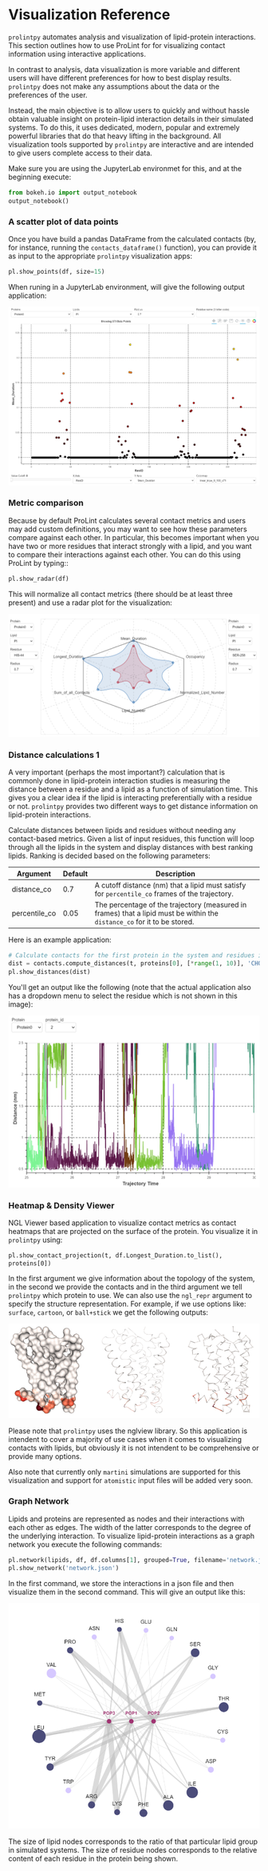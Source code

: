 # Visualization Reference

`prolintpy` automates analysis and visualization of lipid-protein interactions. <br>
This section outlines how to use ProLint for for visualizing contact information using interactive applications.

In contrast to analysis, data visualization is more variable and different users will
have different preferences for how to best display results. `prolintpy` does not make any assumptions about the data or the preferences of the user.

Instead, the main objective is to allow users to quickly and without hassle obtain valuable insight on
protein-lipid interaction details in their simulated systems. To do this, it uses dedicated, modern,
popular and extremely powerful libraries that do that heavy
lifting in the background. All visualization tools supported by `prolintpy` are interactive and
are intended to give users complete access to their data.

Make sure you are using the JupyterLab environmet for this, and at the beginning execute:
```python
from bokeh.io import output_notebook
output_notebook()
```


### A scatter plot of data points

Once you have build a pandas DataFrame from the calculated contacts (by, for instance, running the `contacts_dataframe()` function),
you can provide it as input to the appropriate `prolintpy` visualization apps:

```python
pl.show_points(df, size=15)
```

When runing in a JupyterLab environment, will give the following output application:

<img src="assets/images/points.png"></img>


### Metric comparison

Because by default ProLint calculates several contact metrics and users may add custom definitions,
you may want to see how these parameters compare against each other. In particular, this becomes
important when you have two or more residues that interact strongly with a lipid, and you want to
compare their interactions against each other. You can do this using ProLint by typing::

```python
pl.show_radar(df)
```


This will normalize all contact metrics (there should be at least three present) and use a radar plot
for the visualization:

<img src="assets/images/radar.png"></img>

### Distance calculations 1

A very important (perhaps the most important?) calculation that is commonly done in lipid-protein interaction studies is measuring the
distance between a residue and a lipid as a function of simulation time. This gives you a clear idea if the
lipid is interacting preferentially with a residue or not. `prolintpy` provides two different ways to get distance information on
lipid-protein interactions.

Calculate distances between lipids and residues without needing any contact-based metrics. Given a list of input residues,
this function will loop through all the lipids in the system and display distances with best ranking lipids. Ranking is decided
based on the following parameters:

| Argument       | Default       | Description          |
| -------------- | ------------- | -------------------- |
| distance_co    | 0.7           | A cutoff distance (nm) that a lipid must satisfy for `percentile_co` frames of the trajectory.|
| percentile_co  | 0.05          | The percentage of the trajectory (measured in frames) that a lipid must be within the `distance_co` for it to be stored. |


Here is an example application:

```python
# Calculate contacts for the first protein in the system and residues in the range 80-119 with cholesterol
dist = contacts.compute_distances(t, proteins[0], [*range(1, 10)], 'CHOL', 'ROH', percentile_co=0.05, distance_co=0.7)
pl.show_distances(dist)
```

You'll get an output like the following (note that the actual application also has a dropdown menu to select the residue which is not shown in this image):

<img src="assets/images/distance.png"></img>


### Heatmap & Density Viewer

NGL Viewer based application to visualize contact metrics as contact heatmaps that are projected on the
surface of the protein. You visualize it in `prolintpy` using:

    pl.show_contact_projection(t, df.Longest_Duration.to_list(), proteins[0])

In the first argument we give information about the topology of the system, in the second we provide
the contacts and in the third argument we tell `prolintpy` which protein to use. We can also use the
`ngl_repr` argument to specify the structure representation. For example, if we use options like:
`surface`, `cartoon`, or `ball+stick` we get the following outputs:

<img src="assets/images/projection.png"></img>

Please note that `prolintpy` uses the nglview library. So this application is intendent to cover a majority
of use cases when it comes to visualizing contacts with lipids, but obviously it is not intendent to be
comprehensive or provide many options.

Also note that currently only `martini` simulations are supported for this visualization and support for `atomistic` input files
will be added very soon.

### Graph Network

Lipids and proteins are represented as nodes and their interactions with each other as edges.
The width of the latter corresponds to the degree of the underlying interaction. To visualize
lipid-protein interactions as a graph network you execute the following commands:

```python
pl.network(lipids, df, df.columns[1], grouped=True, filename='network.json')
pl.show_network('network.json')
```

In the first command, we store the interactions in a json file and then visualize them in the second
command. This will give an output like this:

<img src="assets/images/network.png"></img>

The size of lipid nodes corresponds to the ratio of that particular lipid group in simulated systems.
The size of residue nodes corresponds to the relative content of each residue in the protein being shown.


